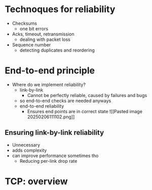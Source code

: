 # Technoques for reliability
- Checksums
	- one bit errors
- Acks, timeout, retransmission
	- dealing with packet loss
- Sequence number
	- detecting duplicates and reordering
# End-to-end principle
- Where do we implement reliability?
	- link-by-link
		- Cannot be perfectly reliable, caused by failures and bugs
	- so end-to-end checks are needed anyways
	- end-to-end reliability
		- Ensures end points are in correct state
![[Pasted image 20250206111102.png]]

## Ensuring link-by-link reliability
- Unnecessary
- adds complexity
- can improve performance sometimes tho
	- Reducing per-link drop rate
# TCP: overview
